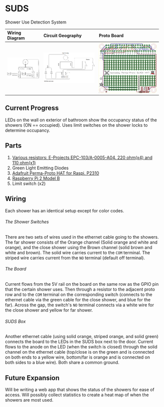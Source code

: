 # SUDS
Shower Use Detection System

| Wiring Diagram | Circuit Geography| Proto Board |
| :------------- | :------------- | :- |
| ![Wiring Diagram](https://github.com/SethGower/SUDS/raw/master/SUDS.png)|![Geography](https://github.com/SethGower/SUDS/raw/master/SUDS%20Geography.png)| ![Proto board, herein "The board"](https://github.com/SethGower/SUDS/raw/master/Proto%20Board%20Eagle%20Pic.png)|


## Current Progress
LEDs on the wall on exterior of bathroom show the occupancy status of the showers (ON == occupied). Uses limit switches on the shower locks to determine occupancy.


## Parts
1. [Various resistors: E-Projects EPC-103/A-0005-A04. 220 ohm(x4) and 110 ohm(x1)](https://www.amazon.com/gp/product/B00E9YQQSS/ref=oh_aui_detailpage_o09_s00?ie=UTF8&psc=1)
2. Green Light Emitting Diodes
3. [Adafruit Perma-Proto HAT for Raspi. P2310](https://www.adafruit.com/product/2310)
4. [Raspberry Pi 2 Model B](https://www.raspberrypi.org/products/raspberry-pi-2-model-b/)
5. Limit switch (x2)

## Wiring

Each shower has an identical setup except for color codes.


###### The Shower Switches
There are two sets of wires used in the ethernet cable going to the showers. The far shower consists of the Orange channel (Solid orange and white and orange), and the close shower using the Brown channel (solid brown and white and brown). The solid wire carries current to the `COM` terminal. The striped wire carries current from the `NO` terminal (default off terminal).

###### The Board
Current flows from the 5V rail on the board on the same row as the GPIO pin that the certain shower uses. Then through a resistor to the adjacent proto row and to the `COM` terminal on the corresponding switch (connects to the ethernet cable via the green cable for the close shower, and blue for the far). Across the gap, the switch's `NO` terminal connects via a white wire for the close shower and yellow for far shower.

###### SUDS Box
Another ethernet cable (using solid orange, striped orange, and solid green) connects the board to the LEDs in the SUDS box next to the door. Current flows to the anode on the LED (when the switch is closed) through the solid channel on the ethernet cable (top/close is on the green and is connected on both ends to a yellow wire, bottom/far is orange and is connected on both sides to a blue wire). Both share a common ground.


## Future Expansion
Will be writing a web app that shows the status of the showers for ease of access. Will possibly collect statistics to create a heat map of when the showers are most used.
